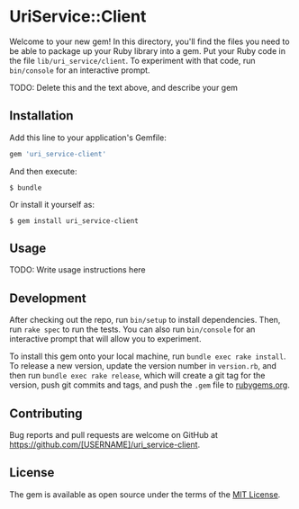 # UriService::Client

Welcome to your new gem! In this directory, you'll find the files you need to be able to package up your Ruby library into a gem. Put your Ruby code in the file `lib/uri_service/client`. To experiment with that code, run `bin/console` for an interactive prompt.

TODO: Delete this and the text above, and describe your gem

## Installation

Add this line to your application's Gemfile:

```ruby
gem 'uri_service-client'
```

And then execute:

    $ bundle

Or install it yourself as:

    $ gem install uri_service-client

## Usage

TODO: Write usage instructions here

## Development

After checking out the repo, run `bin/setup` to install dependencies. Then, run `rake spec` to run the tests. You can also run `bin/console` for an interactive prompt that will allow you to experiment.

To install this gem onto your local machine, run `bundle exec rake install`. To release a new version, update the version number in `version.rb`, and then run `bundle exec rake release`, which will create a git tag for the version, push git commits and tags, and push the `.gem` file to [rubygems.org](https://rubygems.org).

## Contributing

Bug reports and pull requests are welcome on GitHub at https://github.com/[USERNAME]/uri_service-client.

## License

The gem is available as open source under the terms of the [MIT License](https://opensource.org/licenses/MIT).
